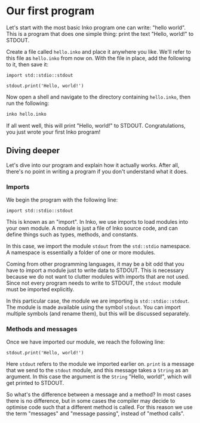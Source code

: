 # Our first program

Let's start with the most basic Inko program one can write: "hello world". This
is a program that does one simple thing: print the text "Hello, world!" to
STDOUT.

Create a file called `hello.inko` and place it anywhere you like. We'll refer to
this file as `hello.inko` from now on. With the file in place, add the following
to it, then save it:

```inko
import std::stdio::stdout

stdout.print('Hello, world!')
```

Now open a shell and navigate to the directory containing `hello.inko`, then run
the following:

```bash
inko hello.inko
```

If all went well, this will print "Hello, world!" to STDOUT. Congratulations,
you just wrote your first Inko program!

## Diving deeper

Let's dive into our program and explain how it actually works. After all,
there's no point in writing a program if you don't understand what it does.

### Imports

We begin the program with the following line:

```inko
import std::stdio::stdout
```

This is known as an "import". In Inko, we use imports to load modules into your
own module. A module is just a file of Inko source code, and can define things
such as types, methods, and constants.

In this case, we import the module `stdout` from the `std::stdio` namespace. A
namespace is essentially a folder of one or more modules.

Coming from other programming languages, it may be a bit odd that you have to
import a module just to write data to STDOUT. This is necessary because we do
not want to clutter modules with imports that are not used. Since not every
program needs to write to STDOUT, the `stdout` module must be imported
explicitly.

In this particular case, the module we are importing is `std::stdio::stdout`.
The module is made available using the symbol `stdout`. You can import multiple
symbols (and rename them), but this will be discussed separately.

### Methods and messages

Once we have imported our module, we reach the following line:

```inko
stdout.print('Hello, world!')
```

Here `stdout` refers to the module we imported earlier on. `print` is a message
that we send to the `stdout` module, and this message takes a `String` as an
argument. In this case the argument is the `String` "Hello, world!", which will
get printed to STDOUT.

So what's the difference between a message and a method? In most cases there is
no difference, but in some cases the compiler may decide to optimise code such
that a different method is called. For this reason we use the term "messages"
and "message passing", instead of "method calls".

